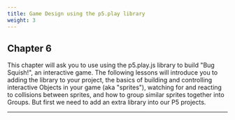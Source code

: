 ```yaml
---
title: Game Design using the p5.play library
weight: 3
---
```

## Chapter 6

This chapter will ask you to use using the p5.play.js library to build "Bug Squish!", an interactive game. The following lessons will introduce you to adding the library to your project, the basics of building and controlling interactive Objects in your game (aka "sprites"), watching for and reacting to collisions between sprites, and how to group similar sprites together into Groups. But first we need to add an extra library into our P5 projects.

---

